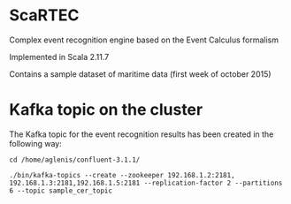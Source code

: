 # ScaRTEC
Complex event recognition engine based on the Event Calculus formalism

Implemented in Scala 2.11.7

Contains a sample dataset of maritime data (first week of october 2015)

# Kafka topic on the cluster

The Kafka topic for the event recognition results has been created in the following way:

```
cd /home/aglenis/confluent-3.1.1/

./bin/kafka-topics --create --zookeeper 192.168.1.2:2181, 192.168.1.3:2181,192.168.1.5:2181 --replication-factor 2 --partitions 6 --topic sample_cer_topic
```


